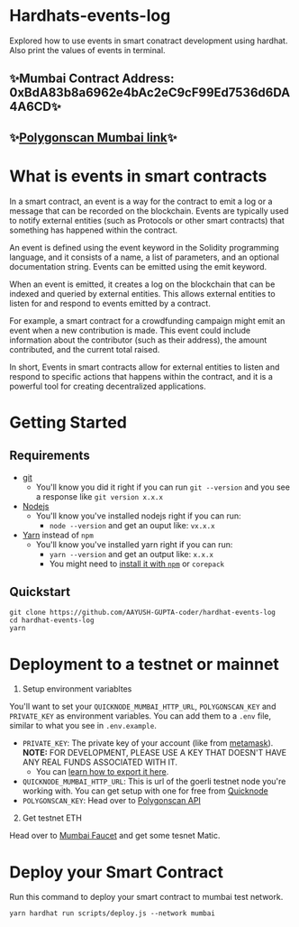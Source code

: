 # Hardhats-events-log
Explored how to use events in smart conatract development using hardhat. Also print the values of events in terminal. 

## ✨Mumbai Contract Address: 0xBdA83b8a6962e4bAc2eC9cF99Ed7536d6DA4A6CD✨
## ✨[Polygonscan Mumbai link](https://mumbai.polygonscan.com/address/0xBdA83b8a6962e4bAc2eC9cF99Ed7536d6DA4A6CD#code)✨

# What is events in smart contracts
In a smart contract, an event is a way for the contract to emit a log or a message that can be recorded on the blockchain. Events are typically used to notify external entities (such as Protocols or other smart contracts) that something has happened within the contract.

An event is defined using the event keyword in the Solidity programming language, and it consists of a name, a list of parameters, and an optional documentation string. Events can be emitted using the emit keyword.

When an event is emitted, it creates a log on the blockchain that can be indexed and queried by external entities. This allows external entities to listen for and respond to events emitted by a contract.

For example, a smart contract for a crowdfunding campaign might emit an event when a new contribution is made. This event could include information about the contributor (such as their address), the amount contributed, and the current total raised.

In short, Events in smart contracts allow for external entities to listen and respond to specific actions that happens within the contract, and it is a powerful tool for creating decentralized applications.

# Getting Started

## Requirements

- [git](https://git-scm.com/book/en/v2/Getting-Started-Installing-Git)
  - You'll know you did it right if you can run `git --version` and you see a response like `git version x.x.x`
- [Nodejs](https://nodejs.org/en/)
  - You'll know you've installed nodejs right if you can run:
    - `node --version` and get an ouput like: `vx.x.x`
- [Yarn](https://yarnpkg.com/getting-started/install) instead of `npm`
  - You'll know you've installed yarn right if you can run:
    - `yarn --version` and get an output like: `x.x.x`
    - You might need to [install it with `npm`](https://classic.yarnpkg.com/lang/en/docs/install/) or `corepack`

## Quickstart

```shell
git clone https://github.com/AAYUSH-GUPTA-coder/hardhat-events-log
cd hardhat-events-log
yarn
```

# Deployment to a testnet or mainnet

1. Setup environment variabltes

You'll want to set your `QUICKNODE_MUMBAI_HTTP_URL`, `POLYGONSCAN_KEY` and `PRIVATE_KEY` as environment variables. You can add them to a `.env` file, similar to what you see in `.env.example`.

- `PRIVATE_KEY`: The private key of your account (like from [metamask](https://metamask.io/)). **NOTE:** FOR DEVELOPMENT, PLEASE USE A KEY THAT DOESN'T HAVE ANY REAL FUNDS ASSOCIATED WITH IT.
  - You can [learn how to export it here](https://metamask.zendesk.com/hc/en-us/articles/360015289632-How-to-Export-an-Account-Private-Key).
- `QUICKNODE_MUMBAI_HTTP_URL`: This is url of the goerli testnet node you're working with. You can get setup with one for free from [Quicknode](https://www.quicknode.com/)
- `POLYGONSCAN_KEY`: Head over to [Polygonscan API](https://polygonscan.com/myapikey)

2. Get testnet ETH

Head over to [Mumbai Faucet](https://mumbaifaucet.com/) and get some tesnet Matic.

# Deploy your Smart Contract
Run this command to deploy your smart contract to mumbai test network.
```
yarn hardhat run scripts/deploy.js --network mumbai
```


